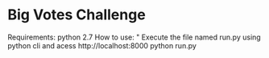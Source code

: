 Big Votes Challenge
===================

Requirements:
    python 2.7
How to use:
    " Execute the file named run.py using python cli and acess http://localhost:8000
    python run.py

